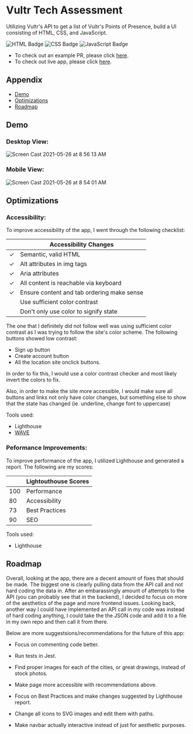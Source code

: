 # Vultr Tech Assessment

Utilizing Vultr's API to get a list of Vultr's Points of Presence,
build a UI consisting of HTML, CSS, and JavaScript.

![HTML Badge](https://img.shields.io/badge/-HTML-156DB5)
![CSS Badge](https://img.shields.io/badge/-CSS-01A990)
![JavaScript Badge](https://img.shields.io/badge/-JavaScript-01886A)

- To check out an example PR, please click [here](https://github.com/ablizben/pop/pull/4).
- To check out live app, please click [here](https://ablizben.github.io/pop/).


## Appendix

- [Demo](#demo)
- [Optimizations](#optimizations)
- [Roadmap](#roadmap)


## Demo

### Desktop View:


![Screen Cast 2021-05-26 at 8 56 13 AM](https://user-images.githubusercontent.com/59854488/119663338-43b2c980-be00-11eb-898f-4d85aa2a770b.gif)


### Mobile View: 

![Screen Cast 2021-05-26 at 8 54 01 AM](https://user-images.githubusercontent.com/59854488/119663060-064e3c00-be00-11eb-9798-20f1c23e078b.gif)



## Optimizations

### Accessibility:

To improve accessibility of the app, I went through the following checklist:

|     | Accessibility Changes                      |
| --- | ------------------------------------------ |
| ✓   | Semantic, valid HTML                       |
| ✓   | Alt attributes in img tags                 |
| ✓   | Aria attributes                            |
| ✓   | All content is reachable via keyboard      |
| ✓   | Ensure content and tab ordering make sense |
|     | Use sufficient color contrast              |
|     | Don't only use color to signify state      |

The one that I definitely did not follow well was using
sufficient color contrast as I was trying to follow the
site's color scheme. The following buttons showed low contrast:

- Sign up button
- Create account button
- All the location site onclick buttons.

In order to fix this, I would use a color contrast checker
and most likely invert the colors to fix.

Also, in order to make the site more accessible, I would make sure
all buttons and links not only have color changes, but
something else to show that the state has changed (ie. underline,
change font to uppercase)

Tools used:

- Lighthouse
- [WAVE](https://wave.webaim.org/)

### Peformance Improvements:

To improve performance of the app, I utilized Lighthouse and generated a report. The
following are my scores:

|     | Lightouthouse Scores |
| --- | -------------------- |
| 100 | Performance          |
| 80  | Accessibility        |
| 73  | Best Practices       |
| 90  | SEO                  |

Tools used:

- Lighthouse


## Roadmap

Overall, looking at the app, there are a decent amount of fixes that should be made. The biggest one is clearly pulling data from the API call and not hard coding the data in. After an embarassingly amount of attempts to the API (you can probably see that in the backend), I decided to focus on more of the aesthetics of the page and more frontend issues. Looking back, another way I could have implemented an API call in my code was instead of hard coding anything, I could take the the JSON code and add it to a file in my own repo and then call it from there. 

Below are more suggestsions/recommendations for the future of this app:

- Focus on commenting code better. 

- Run tests in Jest.

- Find proper images for each of the cities, or great
  drawings, instead of stock photos.

- Make page more accessible with recommendations above.

- Focus on Best Practices and make changes suggested by Lighthouse report.

- Change all icons to SVG images and edit them with paths.

- Make navbar actually interactive instead of just for aesthetic purposes.


